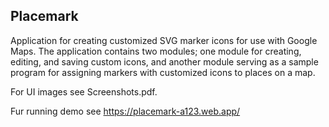 ## Placemark

Application for creating customized SVG marker icons for use with Google Maps. The application contains 
two modules; one module for creating, editing, and saving custom icons, and another module serving as a
sample program for assigning markers with customized icons to places on a map.

For UI images see Screenshots.pdf.

Fur running demo see https://placemark-a123.web.app/
